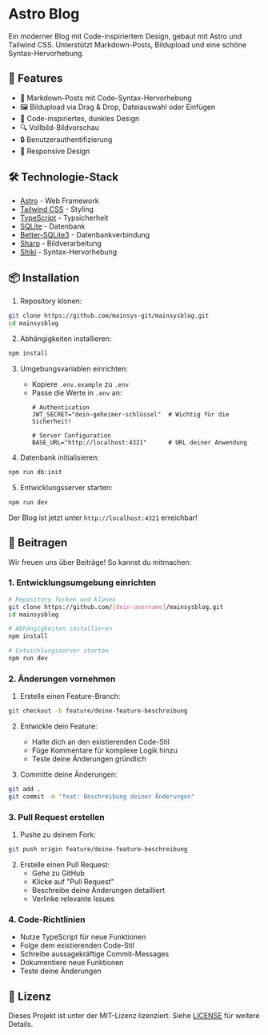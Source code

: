 # Astro Blog

Ein moderner Blog mit Code-inspiriertem Design, gebaut mit Astro und Tailwind CSS. Unterstützt Markdown-Posts, Bildupload und eine schöne Syntax-Hervorhebung.

## 🚀 Features

- 📝 Markdown-Posts mit Code-Syntax-Hervorhebung
- 🖼️ Bildupload via Drag & Drop, Dateiauswahl oder Einfügen
- 🎨 Code-inspiriertes, dunkles Design
- 🔍 Vollbild-Bildvorschau
- 🔒 Benutzerauthentifizierung
- 📱 Responsive Design

## 🛠️ Technologie-Stack

- [Astro](https://astro.build) - Web Framework
- [Tailwind CSS](https://tailwindcss.com) - Styling
- [TypeScript](https://www.typescriptlang.org) - Typsicherheit
- [SQLite](https://www.sqlite.org) - Datenbank
- [Better-SQLite3](https://github.com/WiseLibs/better-sqlite3) - Datenbankverbindung
- [Sharp](https://sharp.pixelplumbing.com) - Bildverarbeitung
- [Shiki](https://shiki.matsu.io) - Syntax-Hervorhebung

## 📦 Installation

1. Repository klonen:
```bash
git clone https://github.com/mainsys-git/mainsysblog.git
cd mainsysblog
```

2. Abhängigkeiten installieren:
```bash
npm install
```

3. Umgebungsvariablen einrichten:
   - Kopiere `.env.example` zu `.env`
   - Passe die Werte in `.env` an:
     ```env
     # Authentication
     JWT_SECRET="dein-geheimer-schlüssel"  # Wichtig für die Sicherheit!
     
     # Server Configuration
     BASE_URL="http://localhost:4321"      # URL deiner Anwendung
     ```

4. Datenbank initialisieren:
```bash
npm run db:init
```

5. Entwicklungsserver starten:
```bash
npm run dev
```

Der Blog ist jetzt unter `http://localhost:4321` erreichbar!

## 🤝 Beitragen

Wir freuen uns über Beiträge! So kannst du mitmachen:

### 1. Entwicklungsumgebung einrichten

```bash
# Repository forken und klonen
git clone https://github.com/[dein-username]/mainsysblog.git
cd mainsysblog

# Abhängigkeiten installieren
npm install

# Entwicklungsserver starten
npm run dev
```

### 2. Änderungen vornehmen

1. Erstelle einen Feature-Branch:
```bash
git checkout -b feature/deine-feature-beschreibung
```

2. Entwickle dein Feature:
   - Halte dich an den existierenden Code-Stil
   - Füge Kommentare für komplexe Logik hinzu
   - Teste deine Änderungen gründlich

3. Committe deine Änderungen:
```bash
git add .
git commit -m "feat: Beschreibung deiner Änderungen"
```

### 3. Pull Request erstellen

1. Pushe zu deinem Fork:
```bash
git push origin feature/deine-feature-beschreibung
```

2. Erstelle einen Pull Request:
   - Gehe zu GitHub
   - Klicke auf "Pull Request"
   - Beschreibe deine Änderungen detailliert
   - Verlinke relevante Issues

### 4. Code-Richtlinien

- Nutze TypeScript für neue Funktionen
- Folge dem existierenden Code-Stil
- Schreibe aussagekräftige Commit-Messages
- Dokumentiere neue Funktionen
- Teste deine Änderungen

## 📝 Lizenz

Dieses Projekt ist unter der MIT-Lizenz lizenziert. Siehe [LICENSE](LICENSE) für weitere Details.
